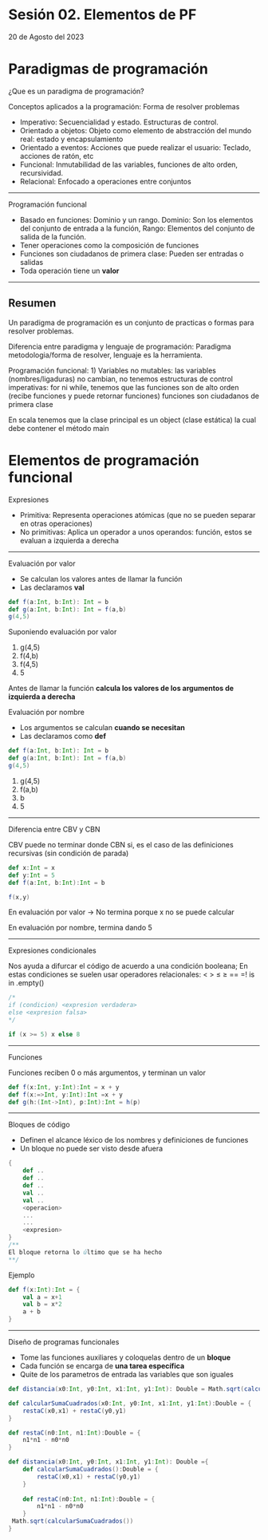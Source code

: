 # Sesión 02. Elementos de PF

20 de Agosto del 2023

# Paradigmas de programación

¿Que es un paradigma de programación?

Conceptos aplicados a la programación: Forma de resolver problemas

- Imperativo: Secuencialidad y estado. Estructuras de control.
- Orientado a objetos: Objeto como elemento de abstracción del mundo real: estado y encapsulamiento
- Orientado a eventos: Acciones que puede realizar el usuario: Teclado, acciones de ratón, etc
- Funcional: Inmutabilidad de las variables, funciones de alto orden, recursividad.
- Relacional: Enfocado a operaciones entre conjuntos

---

Programación funcional

- Basado en funciones: Dominio y un rango. Dominio: Son los elementos del conjunto de entrada a la función, Rango: Elementos del conjunto de salida de la función.
- Tener operaciones como la composición de funciones
- Funciones son ciudadanos de primera clase: Pueden ser entradas o salidas
- Toda operación tiene un **valor**

---

## Resumen

Un paradigma de programación es un conjunto de practicas o formas para resolver problemas.

Diferencia entre paradigma y lenguaje de programación: Paradigma metodologia/forma de resolver, lenguaje es la herramienta.

Programación funcional: 1) Variables no mutables: las variables (nombres/ligaduras) no cambian, no tenemos estructuras de control imperativas: for ni while, tenemos que las funciones son de alto orden (recibe funciones y puede retornar funciones) funciones son ciudadanos de primera clase

En scala tenemos que la clase principal es un object (clase estática) la cual debe contener el método main

# Elementos de programación funcional

Expresiones

- Primitiva: Representa operaciones atómicas (que no se pueden separar en otras operaciones)
- No primitivas: Aplica un operador a unos operandos: función, estos se evaluan a izquierda a derecha

---

Evaluación por valor

- Se calculan los valores antes de llamar la función
- Las declaramos **val**

```scala
def f(a:Int, b:Int): Int = b
def g(a:Int, b:Int): Int = f(a,b)
g(4,5)
```

Suponiendo evaluación por valor

1. g(4,5)
2. f(4,b)
3. f(4,5)
4. 5

Antes de llamar la función **calcula los valores de los argumentos de izquierda a derecha**

Evaluación por nombre

- Los argumentos se calculan **cuando se necesitan**
- Las declaramos como **def**

```scala
def f(a:Int, b:Int): Int = b
def g(a:Int, b:Int): Int = f(a,b)
g(4,5)
```

1. g(4,5)
2. f(a,b)
3. b
4. 5

---

Diferencia entre CBV y CBN

CBV puede no terminar donde CBN si, es el caso de las definiciones recursivas (sin condición de parada)

```scala
def x:Int = x
def y:Int = 5
def f(a:Int, b:Int):Int = b

f(x,y)
```

En evaluación por valor → No termina porque x no se puede calcular

En evaluación por nombre, termina dando 5

---

Expresiones condicionales

Nos ayuda a difurcar el código de acuerdo a una condición booleana; En estas condiciones se suelen usar operadores relacionales: < > ≤ ≥ == =! is in .empty()

```scala
/*
if (condicion) <expresion verdadera>
else <expresion falsa>
*/

if (x >= 5) x else 8
```

---

Funciones

Funciones reciben 0 o más argumentos, y terminan un valor

```scala
def f(x:Int, y:Int):Int = x + y
def f(x:=>Int, y:Int):Int =x + y
def g(h:(Int->Int), p:Int):Int = h(p)
```

---

Bloques de código

- Definen el alcance léxico de los nombres y definiciones de funciones
- Un bloque no puede ser visto desde afuera

```scala
{
	def ..
	def ..
	def ..
	val ..
	val ..
	<operacion>
	...
	...
	<expresion>
}
/** 
El bloque retorna lo último que se ha hecho
**/
```

Ejemplo

```scala
def f(x:Int):Int = {
	val a = x+1
	val b = x*2
	a + b
}
```

---

Diseño de programas funcionales

- Tome las funciones auxiliares y coloquelas dentro de un **bloque**
- Cada función se encarga de **una tarea específica**
- Quite de los parametros de entrada las variables que son iguales

```scala
def distancia(x0:Int, y0:Int, x1:Int, y1:Int): Double = Math.sqrt(calcularSumaCuadrados(x0,y0,x1,y1))

def calcularSumaCuadrados(x0:Int, y0:Int, x1:Int, y1:Int):Double = {
	restaC(x0,x1) + restaC(y0,y1)
}

def restaC(n0:Int, n1:Int):Double = {
	n1*n1 - n0*n0
}
```

```scala
def distancia(x0:Int, y0:Int, x1:Int, y1:Int): Double ={
	def calcularSumaCuadrados():Double = {
		restaC(x0,x1) + restaC(y0,y1)
	}
	
	def restaC(n0:Int, n1:Int):Double = {
		n1*n1 - n0*n0
	}
 Math.sqrt(calcularSumaCuadrados())
}

```